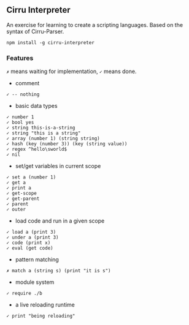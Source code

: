 
Cirru Interpreter
------

An exercise for learning to create a scripting languages.
Based on the syntax of Cirru-Parser.

```
npm install -g cirru-interpreter
```

### Features

`✗` means waiting for implementation, `✓` means done.

* comment

```
✓ -- nothing
```

* basic data types

```
✓ number 1
✓ bool yes
✓ string this-is-a-string
✓ string "this is a string"
✓ array (number 1) (string string)
✓ hash (key (number 3)) (key (string value))
✓ regex ^hello\sworld$
✓ nil
```

* set/get variables in current scope

```
✓ set a (number 1)
✓ get a
✓ print a
✓ get-scope
✓ get-parent
✓ parent
✓ outer
```

* load code and run in a given scope

```
✓ load a (print 3)
✓ under a (print 3)
✓ code (print x)
✓ eval (get code)
```

* pattern matching

```
✗ match a (string s) (print "it is s")
```

* module system

```
✓ require ./b
```

* a live reloading runtime

```
✓ print "being reloading"
```